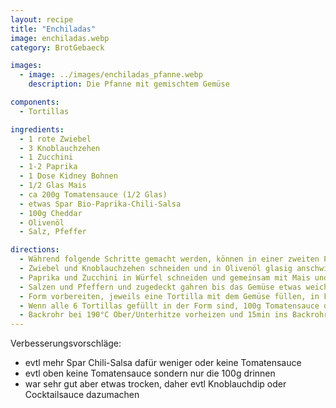 ```yaml
---
layout: recipe
title: "Enchiladas"
image: enchiladas.webp
category: BrotGebaeck

images:
  - image: ../images/enchiladas_pfanne.webp
    description: Die Pfanne mit gemischtem Gemüse

components:
  - Tortillas

ingredients:
  - 1 rote Zwiebel
  - 3 Knoblauchzehen
  - 1 Zucchini
  - 1-2 Paprika
  - 1 Dose Kidney Bohnen
  - 1/2 Glas Mais
  - ca 200g Tomatensauce (1/2 Glas)
  - etwas Spar Bio-Paprika-Chili-Salsa
  - 100g Cheddar
  - Olivenöl
  - Salz, Pfeffer

directions:
  - Während folgende Schritte gemacht werden, können in einer zweiten Pfanne die Tortillas zubereitet werden
  - Zwiebel und Knoblauchzehen schneiden und in Olivenöl glasig anschwitzen.
  - Paprika und Zucchini in Würfel schneiden und gemeinsam mit Mais und Kidneybohnen dazugeben.
  - Salzen und Pfeffern und zugedeckt gahren bis das Gemüse etwas weicher aber noch bissfest ist. Am Schluss 100g der Tomatensauce und Bio-Paprika-Chili-Salsa dazugeben
  - Form vorbereiten, jeweils eine Tortilla mit dem Gemüse füllen, in Form legen und fest einrollen
  - Wenn alle 6 Tortillas gefüllt in der Form sind, 100g Tomatensauce darauf verteilen und geriebenen Cheddar darauf verteilen
  - Backrohr bei 190°C Ober/Unterhitze vorheizen und 15min ins Backrohr geben
---
```


Verbesserungsvorschläge:

- evtl mehr Spar Chili-Salsa dafür weniger oder keine Tomatensauce
- evtl oben keine Tomatensauce sondern nur die 100g drinnen
- war sehr gut aber etwas trocken, daher evtl Knoblauchdip oder Cocktailsauce dazumachen
